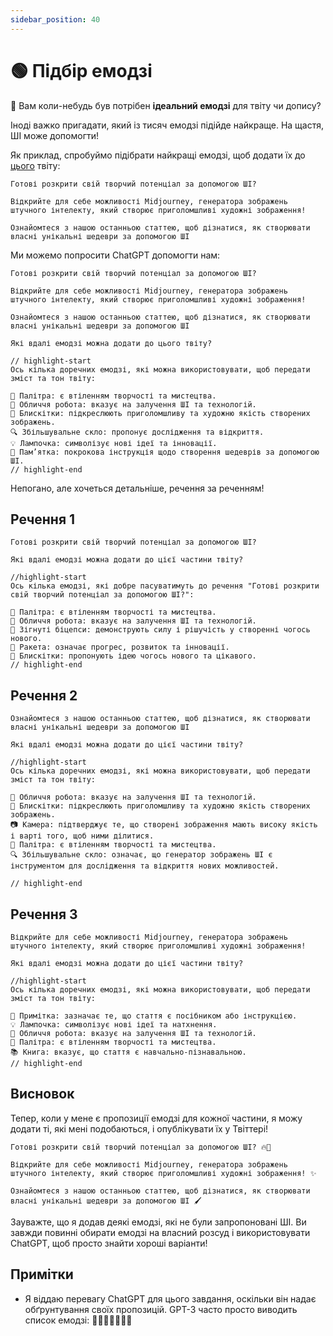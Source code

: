 ```yaml
---
sidebar_position: 40
---
```


# 🟢 Підбір емодзі

🤔 Вам коли-небудь був потрібен **ідеальний емодзі** для твіту чи допису?

Іноді важко пригадати, який із тисяч емодзі підійде найкраще. На щастя, ШІ може допомогти!

Як приклад, спробуймо підібрати найкращі емодзі, щоб додати їх до [цього](https://twitter.com/learnprompting/status/1631786358330085382) твіту:

```text
Готові розкрити свій творчий потенціал за допомогою ШІ?

Відкрийте для себе можливості Midjourney, генератора зображень штучного інтелекту, який створює приголомшливі художні зображення!

Ознайомтеся з нашою останньою статтею, щоб дізнатися, як створювати власні унікальні шедеври за допомогою ШІ
```

Ми можемо попросити ChatGPT допомогти нам:

```text
Готові розкрити свій творчий потенціал за допомогою ШІ?

Відкрийте для себе можливості Midjourney, генератора зображень штучного інтелекту, який створює приголомшливі художні зображення!

Ознайомтеся з нашою останньою статтею, щоб дізнатися, як створювати власні унікальні шедеври за допомогою ШІ

Які вдалі емодзі можна додати до цього твіту?

// highlight-start
Ось кілька доречних емодзі, які можна використовувати, щоб передати зміст та тон твіту:

🎨 Палітра: є втіленням творчості та мистецтва.
🤖 Обличчя робота: вказує на залучення ШІ та технологій.
🌟 Блискітки: підкреслюють приголомшливу та художню якість створених зображень.
🔍 Збільшувальне скло: пропонує дослідження та відкриття.
💡 Лампочка: символізує нові ідеї та інновації.
📝 Пам’ятка: покрокова інструкція щодо створення шедеврів за допомогою ШІ.
// highlight-end
```

Непогано, але хочеться детальніше, речення за реченням!

## Речення 1

```text
Готові розкрити свій творчий потенціал за допомогою ШІ?

Які вдалі емодзі можна додати до цієї частини твіту?

//highlight-start
Ось кілька емодзі, які добре пасуватимуть до речення "Готові розкрити свій творчий потенціал за допомогою ШІ?":

🎨 Палітра: є втіленням творчості та мистецтва.
🤖 Обличчя робота: вказує на залучення ШІ та технологій.
💪 Зігнуті біцепси: демонструють силу і рішучість у створенні чогось нового.
🚀 Ракета: означає прогрес, розвиток та інновації.
🌟 Блискітки: пропонують ідею чогось нового та цікавого.
// highlight-end
```

## Речення 2

```text
Ознайомтеся з нашою останньою статтею, щоб дізнатися, як створювати власні унікальні шедеври за допомогою ШІ

Які вдалі емодзі можна додати до цієї частини твіту?

//highlight-start
Ось кілька доречних емодзі, які можна використовувати, щоб передати зміст та тон твіту:

🤖 Обличчя робота: вказує на залучення ШІ та технологій.
🌟 Блискітки: підкреслюють приголомшливу та художню якість створених зображень.
📷 Камера: підтверджує те, що створені зображення мають високу якість і варті того, щоб ними ділитися.
🎨 Палітра: є втіленням творчості та мистецтва.
🔍 Збільшувальне скло: означає, що генератор зображень ШІ є інструментом для дослідження та відкриття нових можливостей.

// highlight-end
```

## Речення 3

```text
Відкрийте для себе можливості Midjourney, генератора зображень штучного інтелекту, який створює приголомшливі художні зображення!

Які вдалі емодзі можна додати до цієї частини твіту?

//highlight-start
Ось кілька доречних емодзі, які можна використовувати, щоб передати зміст та тон твіту:

📝 Примітка: зазначає те, що стаття є посібником або інструкцією.
💡 Лампочка: символізує нові ідеї та натхнення.
🤖 Обличчя робота: вказує на залучення ШІ та технологій.
🎨 Палітра: є втіленням творчості та мистецтва.
📚 Книга: вказує, що стаття є навчально-пізнавальною.
// highlight-end
```

## Висновок

Тепер, коли у мене є пропозиції емодзі для кожної частини, я можу додати ті, які мені подобаються, і опублікувати їх у Твіттері!

```text
Готові розкрити свій творчий потенціал за допомогою ШІ? 🔥🎨

Відкрийте для себе можливості Midjourney, генератора зображень штучного інтелекту, який створює приголомшливі художні зображення! ✨

Ознайомтеся з нашою останньою статтею, щоб дізнатися, як створювати власні унікальні шедеври за допомогою ШІ 🖌️
```

Зауважте, що я додав деякі емодзі, які не були запропоновані ШІ. Ви завжди повинні обирати емодзі на власний розсуд і використовувати ChatGPT, щоб просто знайти хороші варіанти!

## Примітки

- Я віддаю перевагу ChatGPT для цього завдання, оскільки він надає обґрунтування своїх пропозицій. GPT-3 часто просто виводить список емодзі: 🤩😎🤩🤩😃😃💪